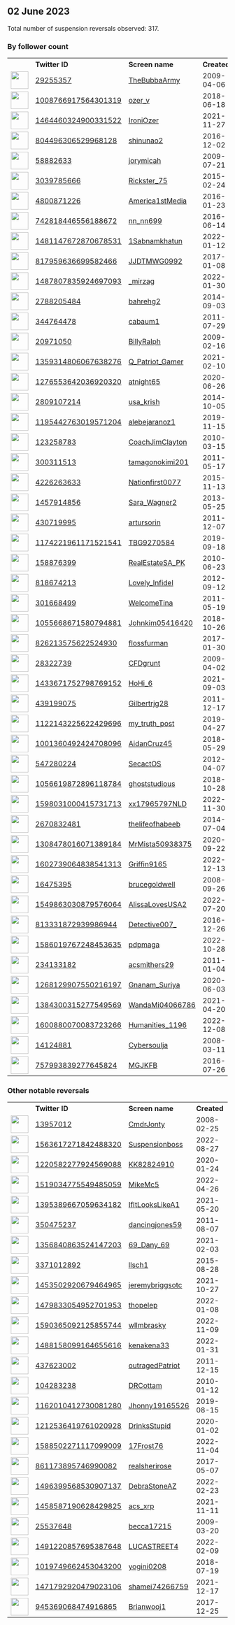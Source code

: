 
## 02 June 2023
Total number of suspension reversals observed: 317.

### By follower count
<table><tr><th></th><th align="left">Twitter ID</th><th align="left">Screen name</th>
<th align="left">Created</th><th align="left">Status</th><th align="left">Suspended</th><th align="left">Followers</th>
<tr><td><a href="https://pbs.twimg.com/profile_images/1668893400/BTLSRadio_normal.jpg"><img src="https://pbs.twimg.com/profile_images/1668893400/BTLSRadio_normal.jpg" width="40px" height="40px" align="center"/></a></td><td><a href="https://twitter.com/intent/user?user_id=29255357">29255357</a></td><td><a href="https://twitter.com/TheBubbaArmy">TheBubbaArmy</a></td><td>2009-04-06</td><td align="center"></td><td></td><td>107752</td></tr>
<tr><td><a href="https://pbs.twimg.com/profile_images/1101912104800522242/um8BHRv4_normal.jpg"><img src="https://pbs.twimg.com/profile_images/1101912104800522242/um8BHRv4_normal.jpg" width="40px" height="40px" align="center"/></a></td><td><a href="https://twitter.com/intent/user?user_id=1008766917564301319">1008766917564301319</a></td><td><a href="https://twitter.com/ozer_v">ozer_v</a></td><td>2018-06-18</td><td align="center"></td><td></td><td>94310</td></tr>
<tr><td><a href="https://pbs.twimg.com/profile_images/1480553767334469638/FGL9AAzJ_normal.jpg"><img src="https://pbs.twimg.com/profile_images/1480553767334469638/FGL9AAzJ_normal.jpg" width="40px" height="40px" align="center"/></a></td><td><a href="https://twitter.com/intent/user?user_id=1464460324900331522">1464460324900331522</a></td><td><a href="https://twitter.com/IroniOzer">IroniOzer</a></td><td>2021-11-27</td><td align="center"></td><td>2022-09-04</td><td>69646</td></tr>
<tr><td><a href="https://pbs.twimg.com/profile_images/1020486912409260032/JuubtZS__normal.jpg"><img src="https://pbs.twimg.com/profile_images/1020486912409260032/JuubtZS__normal.jpg" width="40px" height="40px" align="center"/></a></td><td><a href="https://twitter.com/intent/user?user_id=804496306529968128">804496306529968128</a></td><td><a href="https://twitter.com/shinunao2">shinunao2</a></td><td>2016-12-02</td><td align="center"></td><td>2022-10-30</td><td>50774</td></tr>
<tr><td><a href="https://pbs.twimg.com/profile_images/1664391400169807872/r7c-Gzy9_normal.jpg"><img src="https://pbs.twimg.com/profile_images/1664391400169807872/r7c-Gzy9_normal.jpg" width="40px" height="40px" align="center"/></a></td><td><a href="https://twitter.com/intent/user?user_id=58882633">58882633</a></td><td><a href="https://twitter.com/jorymicah">jorymicah</a></td><td>2009-07-21</td><td align="center"></td><td>2023-06-02</td><td>31547</td></tr>
<tr><td><a href="https://pbs.twimg.com/profile_images/1445249117026807810/7Ua7-TgK_normal.jpg"><img src="https://pbs.twimg.com/profile_images/1445249117026807810/7Ua7-TgK_normal.jpg" width="40px" height="40px" align="center"/></a></td><td><a href="https://twitter.com/intent/user?user_id=3039785666">3039785666</a></td><td><a href="https://twitter.com/Rickster_75">Rickster_75</a></td><td>2015-02-24</td><td align="center"></td><td>2022-10-29</td><td>24476</td></tr>
<tr><td><a href="https://pbs.twimg.com/profile_images/1225650091010088960/DHAN5K3F_normal.jpg"><img src="https://pbs.twimg.com/profile_images/1225650091010088960/DHAN5K3F_normal.jpg" width="40px" height="40px" align="center"/></a></td><td><a href="https://twitter.com/intent/user?user_id=4800871226">4800871226</a></td><td><a href="https://twitter.com/America1stMedia">America1stMedia</a></td><td>2016-01-23</td><td align="center"></td><td>2023-05-29</td><td>21732</td></tr>
<tr><td><a href="https://pbs.twimg.com/profile_images/1643231783989952512/r_quZMIW_normal.jpg"><img src="https://pbs.twimg.com/profile_images/1643231783989952512/r_quZMIW_normal.jpg" width="40px" height="40px" align="center"/></a></td><td><a href="https://twitter.com/intent/user?user_id=742818446556188672">742818446556188672</a></td><td><a href="https://twitter.com/nn_nn699">nn_nn699</a></td><td>2016-06-14</td><td align="center"></td><td>2023-05-01</td><td>19513</td></tr>
<tr><td><a href="https://pbs.twimg.com/profile_images/1654838760121712640/xWQDIJU__normal.jpg"><img src="https://pbs.twimg.com/profile_images/1654838760121712640/xWQDIJU__normal.jpg" width="40px" height="40px" align="center"/></a></td><td><a href="https://twitter.com/intent/user?user_id=1481147672870678531">1481147672870678531</a></td><td><a href="https://twitter.com/1Sabnamkhatun">1Sabnamkhatun</a></td><td>2022-01-12</td><td align="center"></td><td>2023-02-03</td><td>13031</td></tr>
<tr><td><a href="https://pbs.twimg.com/profile_images/837168763992748033/ZVeoL4Sg_normal.jpg"><img src="https://pbs.twimg.com/profile_images/837168763992748033/ZVeoL4Sg_normal.jpg" width="40px" height="40px" align="center"/></a></td><td><a href="https://twitter.com/intent/user?user_id=817959636699582466">817959636699582466</a></td><td><a href="https://twitter.com/JJDTMWG0992">JJDTMWG0992</a></td><td>2017-01-08</td><td align="center"></td><td>2023-01-12</td><td>11915</td></tr>
<tr><td><a href="https://pbs.twimg.com/profile_images/1660207343181910018/PAqvzIqJ_normal.jpg"><img src="https://pbs.twimg.com/profile_images/1660207343181910018/PAqvzIqJ_normal.jpg" width="40px" height="40px" align="center"/></a></td><td><a href="https://twitter.com/intent/user?user_id=1487807835924697093">1487807835924697093</a></td><td><a href="https://twitter.com/_mirzag">_mirzag</a></td><td>2022-01-30</td><td align="center"></td><td>2023-02-03</td><td>11273</td></tr>
<tr><td><a href="https://pbs.twimg.com/profile_images/1651981046789857280/VtvLDdiL_normal.jpg"><img src="https://pbs.twimg.com/profile_images/1651981046789857280/VtvLDdiL_normal.jpg" width="40px" height="40px" align="center"/></a></td><td><a href="https://twitter.com/intent/user?user_id=2788205484">2788205484</a></td><td><a href="https://twitter.com/bahrehg2">bahrehg2</a></td><td>2014-09-03</td><td align="center"></td><td>2023-05-27</td><td>9739</td></tr>
<tr><td><a href="https://pbs.twimg.com/profile_images/1467784182/bloomberg_photo_normal.jpg"><img src="https://pbs.twimg.com/profile_images/1467784182/bloomberg_photo_normal.jpg" width="40px" height="40px" align="center"/></a></td><td><a href="https://twitter.com/intent/user?user_id=344764478">344764478</a></td><td><a href="https://twitter.com/cabaum1">cabaum1</a></td><td>2011-07-29</td><td align="center"></td><td>2023-05-24</td><td>7751</td></tr>
<tr><td><a href="https://pbs.twimg.com/profile_images/1389935758560141319/0F4xjEeg_normal.jpg"><img src="https://pbs.twimg.com/profile_images/1389935758560141319/0F4xjEeg_normal.jpg" width="40px" height="40px" align="center"/></a></td><td><a href="https://twitter.com/intent/user?user_id=20971050">20971050</a></td><td><a href="https://twitter.com/BillyRalph">BillyRalph</a></td><td>2009-02-16</td><td align="center">👋</td><td>2023-05-25</td><td>6763</td></tr>
<tr><td><a href="https://pbs.twimg.com/profile_images/1359946979632119823/kFwOnoe0_normal.jpg"><img src="https://pbs.twimg.com/profile_images/1359946979632119823/kFwOnoe0_normal.jpg" width="40px" height="40px" align="center"/></a></td><td><a href="https://twitter.com/intent/user?user_id=1359314806067638276">1359314806067638276</a></td><td><a href="https://twitter.com/Q_Patriot_Gamer">Q_Patriot_Gamer</a></td><td>2021-02-10</td><td align="center"></td><td>2023-01-20</td><td>6107</td></tr>
<tr><td><a href="https://pbs.twimg.com/profile_images/1281615215742853121/8e7y4NnD_normal.jpg"><img src="https://pbs.twimg.com/profile_images/1281615215742853121/8e7y4NnD_normal.jpg" width="40px" height="40px" align="center"/></a></td><td><a href="https://twitter.com/intent/user?user_id=1276553642036920320">1276553642036920320</a></td><td><a href="https://twitter.com/atnight65">atnight65</a></td><td>2020-06-26</td><td align="center"></td><td>2022-07-19</td><td>5965</td></tr>
<tr><td><a href="https://pbs.twimg.com/profile_images/1608462435416932352/3VeHsxId_normal.jpg"><img src="https://pbs.twimg.com/profile_images/1608462435416932352/3VeHsxId_normal.jpg" width="40px" height="40px" align="center"/></a></td><td><a href="https://twitter.com/intent/user?user_id=2809107214">2809107214</a></td><td><a href="https://twitter.com/usa_krish">usa_krish</a></td><td>2014-10-05</td><td align="center"></td><td>2023-05-24</td><td>5847</td></tr>
<tr><td><a href="https://pbs.twimg.com/profile_images/1603794191703834629/jyllPXMh_normal.jpg"><img src="https://pbs.twimg.com/profile_images/1603794191703834629/jyllPXMh_normal.jpg" width="40px" height="40px" align="center"/></a></td><td><a href="https://twitter.com/intent/user?user_id=1195442763019571204">1195442763019571204</a></td><td><a href="https://twitter.com/alebejaranoz1">alebejaranoz1</a></td><td>2019-11-15</td><td align="center"></td><td>2023-01-03</td><td>5137</td></tr>
<tr><td><a href="https://pbs.twimg.com/profile_images/1324503642720948224/_l7k6KJj_normal.jpg"><img src="https://pbs.twimg.com/profile_images/1324503642720948224/_l7k6KJj_normal.jpg" width="40px" height="40px" align="center"/></a></td><td><a href="https://twitter.com/intent/user?user_id=123258783">123258783</a></td><td><a href="https://twitter.com/CoachJimClayton">CoachJimClayton</a></td><td>2010-03-15</td><td align="center"></td><td>2023-05-22</td><td>4867</td></tr>
<tr><td><a href="https://pbs.twimg.com/profile_images/1526375858/002_3__normal.JPG"><img src="https://pbs.twimg.com/profile_images/1526375858/002_3__normal.JPG" width="40px" height="40px" align="center"/></a></td><td><a href="https://twitter.com/intent/user?user_id=300311513">300311513</a></td><td><a href="https://twitter.com/tamagonokimi201">tamagonokimi201</a></td><td>2011-05-17</td><td align="center"></td><td>2023-05-27</td><td>4585</td></tr>
<tr><td><a href="https://pbs.twimg.com/profile_images/1368705114865733637/IPsjlJgF_normal.jpg"><img src="https://pbs.twimg.com/profile_images/1368705114865733637/IPsjlJgF_normal.jpg" width="40px" height="40px" align="center"/></a></td><td><a href="https://twitter.com/intent/user?user_id=4226263633">4226263633</a></td><td><a href="https://twitter.com/Nationfirst0077">Nationfirst0077</a></td><td>2015-11-13</td><td align="center"></td><td></td><td>4442</td></tr>
<tr><td><a href="https://pbs.twimg.com/profile_images/1611377436381306880/jxIFOHgZ_normal.png"><img src="https://pbs.twimg.com/profile_images/1611377436381306880/jxIFOHgZ_normal.png" width="40px" height="40px" align="center"/></a></td><td><a href="https://twitter.com/intent/user?user_id=1457914856">1457914856</a></td><td><a href="https://twitter.com/Sara_Wagner2">Sara_Wagner2</a></td><td>2013-05-25</td><td align="center"></td><td>2023-02-04</td><td>4314</td></tr>
<tr><td><a href="https://pbs.twimg.com/profile_images/1419665949335203852/D-q_d3Qq_normal.jpg"><img src="https://pbs.twimg.com/profile_images/1419665949335203852/D-q_d3Qq_normal.jpg" width="40px" height="40px" align="center"/></a></td><td><a href="https://twitter.com/intent/user?user_id=430719995">430719995</a></td><td><a href="https://twitter.com/artursorin">artursorin</a></td><td>2011-12-07</td><td align="center"></td><td>2023-05-23</td><td>3991</td></tr>
<tr><td><a href="https://pbs.twimg.com/profile_images/1668869018445549568/XDrbnQoh_normal.jpg"><img src="https://pbs.twimg.com/profile_images/1668869018445549568/XDrbnQoh_normal.jpg" width="40px" height="40px" align="center"/></a></td><td><a href="https://twitter.com/intent/user?user_id=1174221961171521541">1174221961171521541</a></td><td><a href="https://twitter.com/TBG9270584">TBG9270584</a></td><td>2019-09-18</td><td align="center"></td><td></td><td>3748</td></tr>
<tr><td><a href="https://pbs.twimg.com/profile_images/1607607959110189062/eb5NmcPD_normal.jpg"><img src="https://pbs.twimg.com/profile_images/1607607959110189062/eb5NmcPD_normal.jpg" width="40px" height="40px" align="center"/></a></td><td><a href="https://twitter.com/intent/user?user_id=158876399">158876399</a></td><td><a href="https://twitter.com/RealEstateSA_PK">RealEstateSA_PK</a></td><td>2010-06-23</td><td align="center"></td><td>2023-05-03</td><td>3635</td></tr>
<tr><td><a href="https://pbs.twimg.com/profile_images/1361716070302642177/6TElT0rE_normal.jpg"><img src="https://pbs.twimg.com/profile_images/1361716070302642177/6TElT0rE_normal.jpg" width="40px" height="40px" align="center"/></a></td><td><a href="https://twitter.com/intent/user?user_id=818674213">818674213</a></td><td><a href="https://twitter.com/Lovely_Infidel">Lovely_Infidel</a></td><td>2012-09-12</td><td align="center"></td><td></td><td>3635</td></tr>
<tr><td><a href="https://pbs.twimg.com/profile_images/1325962552162078722/qJ2P2NJd_normal.jpg"><img src="https://pbs.twimg.com/profile_images/1325962552162078722/qJ2P2NJd_normal.jpg" width="40px" height="40px" align="center"/></a></td><td><a href="https://twitter.com/intent/user?user_id=301668499">301668499</a></td><td><a href="https://twitter.com/WelcomeTina">WelcomeTina</a></td><td>2011-05-19</td><td align="center"></td><td></td><td>3482</td></tr>
<tr><td><a href="https://pbs.twimg.com/profile_images/1089315708557656064/RFU8Ex77_normal.jpg"><img src="https://pbs.twimg.com/profile_images/1089315708557656064/RFU8Ex77_normal.jpg" width="40px" height="40px" align="center"/></a></td><td><a href="https://twitter.com/intent/user?user_id=1055668671580794881">1055668671580794881</a></td><td><a href="https://twitter.com/Johnkim05416420">Johnkim05416420</a></td><td>2018-10-26</td><td align="center"></td><td>2023-01-12</td><td>3472</td></tr>
<tr><td><a href="https://abs.twimg.com/sticky/default_profile_images/default_profile_normal.png"><img src="https://abs.twimg.com/sticky/default_profile_images/default_profile_normal.png" width="40px" height="40px" align="center"/></a></td><td><a href="https://twitter.com/intent/user?user_id=826213575622524930">826213575622524930</a></td><td><a href="https://twitter.com/flossfurman">flossfurman</a></td><td>2017-01-30</td><td align="center"></td><td>2023-04-24</td><td>2995</td></tr>
<tr><td><a href="https://pbs.twimg.com/profile_images/1610019975531560963/PJG2jnMW_normal.jpg"><img src="https://pbs.twimg.com/profile_images/1610019975531560963/PJG2jnMW_normal.jpg" width="40px" height="40px" align="center"/></a></td><td><a href="https://twitter.com/intent/user?user_id=28322739">28322739</a></td><td><a href="https://twitter.com/CFDgrunt">CFDgrunt</a></td><td>2009-04-02</td><td align="center"></td><td>2023-01-09</td><td>2980</td></tr>
<tr><td><a href="https://pbs.twimg.com/profile_images/1648893706853052418/XfjBzb4L_normal.jpg"><img src="https://pbs.twimg.com/profile_images/1648893706853052418/XfjBzb4L_normal.jpg" width="40px" height="40px" align="center"/></a></td><td><a href="https://twitter.com/intent/user?user_id=1433671752798769152">1433671752798769152</a></td><td><a href="https://twitter.com/HoHi_6">HoHi_6</a></td><td>2021-09-03</td><td align="center"></td><td>2023-05-27</td><td>2860</td></tr>
<tr><td><a href="https://pbs.twimg.com/profile_images/1435268963743768576/bJm3BVIb_normal.jpg"><img src="https://pbs.twimg.com/profile_images/1435268963743768576/bJm3BVIb_normal.jpg" width="40px" height="40px" align="center"/></a></td><td><a href="https://twitter.com/intent/user?user_id=439199075">439199075</a></td><td><a href="https://twitter.com/Gilbertrjg28">Gilbertrjg28</a></td><td>2011-12-17</td><td align="center"></td><td>2023-05-28</td><td>2628</td></tr>
<tr><td><a href="https://pbs.twimg.com/profile_images/1658484730424332297/3VdsmoiD_normal.jpg"><img src="https://pbs.twimg.com/profile_images/1658484730424332297/3VdsmoiD_normal.jpg" width="40px" height="40px" align="center"/></a></td><td><a href="https://twitter.com/intent/user?user_id=1122143225622429696">1122143225622429696</a></td><td><a href="https://twitter.com/my_truth_post">my_truth_post</a></td><td>2019-04-27</td><td align="center"></td><td>2023-05-23</td><td>2546</td></tr>
<tr><td><a href="https://pbs.twimg.com/profile_images/1002277966909353984/wNNuQX5J_normal.jpg"><img src="https://pbs.twimg.com/profile_images/1002277966909353984/wNNuQX5J_normal.jpg" width="40px" height="40px" align="center"/></a></td><td><a href="https://twitter.com/intent/user?user_id=1001360492424708096">1001360492424708096</a></td><td><a href="https://twitter.com/AidanCruz45">AidanCruz45</a></td><td>2018-05-29</td><td align="center"></td><td>2022-02-13</td><td>2417</td></tr>
<tr><td><a href="https://pbs.twimg.com/profile_images/880815018387755010/KmDoZ2iT_normal.jpg"><img src="https://pbs.twimg.com/profile_images/880815018387755010/KmDoZ2iT_normal.jpg" width="40px" height="40px" align="center"/></a></td><td><a href="https://twitter.com/intent/user?user_id=547280224">547280224</a></td><td><a href="https://twitter.com/SecactOS">SecactOS</a></td><td>2012-04-07</td><td align="center"></td><td>2023-05-26</td><td>2386</td></tr>
<tr><td><a href="https://pbs.twimg.com/profile_images/1670298865696686081/mGBVJYrA_normal.jpg"><img src="https://pbs.twimg.com/profile_images/1670298865696686081/mGBVJYrA_normal.jpg" width="40px" height="40px" align="center"/></a></td><td><a href="https://twitter.com/intent/user?user_id=1056619872896118784">1056619872896118784</a></td><td><a href="https://twitter.com/ghoststudious">ghoststudious</a></td><td>2018-10-28</td><td align="center"></td><td>2023-03-31</td><td>2307</td></tr>
<tr><td><a href="https://pbs.twimg.com/profile_images/1598032252230897665/oryNll2H_normal.jpg"><img src="https://pbs.twimg.com/profile_images/1598032252230897665/oryNll2H_normal.jpg" width="40px" height="40px" align="center"/></a></td><td><a href="https://twitter.com/intent/user?user_id=1598031000415731713">1598031000415731713</a></td><td><a href="https://twitter.com/xx17965797NLD">xx17965797NLD</a></td><td>2022-11-30</td><td align="center"></td><td>2023-01-22</td><td>2169</td></tr>
<tr><td><a href="https://pbs.twimg.com/profile_images/1611231154673172481/eR-QWluJ_normal.jpg"><img src="https://pbs.twimg.com/profile_images/1611231154673172481/eR-QWluJ_normal.jpg" width="40px" height="40px" align="center"/></a></td><td><a href="https://twitter.com/intent/user?user_id=2670832481">2670832481</a></td><td><a href="https://twitter.com/thelifeofhabeeb">thelifeofhabeeb</a></td><td>2014-07-04</td><td align="center"></td><td>2023-05-29</td><td>2068</td></tr>
<tr><td><a href="https://pbs.twimg.com/profile_images/1566147539233120256/pJf5Mtr9_normal.jpg"><img src="https://pbs.twimg.com/profile_images/1566147539233120256/pJf5Mtr9_normal.jpg" width="40px" height="40px" align="center"/></a></td><td><a href="https://twitter.com/intent/user?user_id=1308478016071389184">1308478016071389184</a></td><td><a href="https://twitter.com/MrMista50938375">MrMista50938375</a></td><td>2020-09-22</td><td align="center"></td><td>2023-03-09</td><td>2061</td></tr>
<tr><td><a href="https://pbs.twimg.com/profile_images/1607495732646367232/2SwXfz7r_normal.jpg"><img src="https://pbs.twimg.com/profile_images/1607495732646367232/2SwXfz7r_normal.jpg" width="40px" height="40px" align="center"/></a></td><td><a href="https://twitter.com/intent/user?user_id=1602739064838541313">1602739064838541313</a></td><td><a href="https://twitter.com/Griffin9165">Griffin9165</a></td><td>2022-12-13</td><td align="center"></td><td>2023-01-03</td><td>1929</td></tr>
<tr><td><a href="https://pbs.twimg.com/profile_images/1599444097126866944/k-pHMYCH_normal.jpg"><img src="https://pbs.twimg.com/profile_images/1599444097126866944/k-pHMYCH_normal.jpg" width="40px" height="40px" align="center"/></a></td><td><a href="https://twitter.com/intent/user?user_id=16475395">16475395</a></td><td><a href="https://twitter.com/brucegoldwell">brucegoldwell</a></td><td>2008-09-26</td><td align="center"></td><td>2023-02-01</td><td>1878</td></tr>
<tr><td><a href="https://pbs.twimg.com/profile_images/1607807009625096193/DCBaMG2__normal.jpg"><img src="https://pbs.twimg.com/profile_images/1607807009625096193/DCBaMG2__normal.jpg" width="40px" height="40px" align="center"/></a></td><td><a href="https://twitter.com/intent/user?user_id=1549863030879576064">1549863030879576064</a></td><td><a href="https://twitter.com/AlissaLovesUSA2">AlissaLovesUSA2</a></td><td>2022-07-20</td><td align="center"></td><td>2023-01-06</td><td>1848</td></tr>
<tr><td><a href="https://pbs.twimg.com/profile_images/1660544830597115905/A6Ws4mAT_normal.jpg"><img src="https://pbs.twimg.com/profile_images/1660544830597115905/A6Ws4mAT_normal.jpg" width="40px" height="40px" align="center"/></a></td><td><a href="https://twitter.com/intent/user?user_id=813331872939986944">813331872939986944</a></td><td><a href="https://twitter.com/Detective007_">Detective007_</a></td><td>2016-12-26</td><td align="center"></td><td>2022-11-21</td><td>1778</td></tr>
<tr><td><a href="https://pbs.twimg.com/profile_images/1586366440667496453/hs6REzJi_normal.jpg"><img src="https://pbs.twimg.com/profile_images/1586366440667496453/hs6REzJi_normal.jpg" width="40px" height="40px" align="center"/></a></td><td><a href="https://twitter.com/intent/user?user_id=1586019767248453635">1586019767248453635</a></td><td><a href="https://twitter.com/pdpmaga">pdpmaga</a></td><td>2022-10-28</td><td align="center"></td><td>2023-01-06</td><td>1754</td></tr>
<tr><td><a href="https://pbs.twimg.com/profile_images/1160388606076313600/SeHyRVPH_normal.jpg"><img src="https://pbs.twimg.com/profile_images/1160388606076313600/SeHyRVPH_normal.jpg" width="40px" height="40px" align="center"/></a></td><td><a href="https://twitter.com/intent/user?user_id=234133182">234133182</a></td><td><a href="https://twitter.com/acsmithers29">acsmithers29</a></td><td>2011-01-04</td><td align="center"></td><td>2023-01-02</td><td>1746</td></tr>
<tr><td><a href="https://pbs.twimg.com/profile_images/1588750360684167168/RXKXVCYV_normal.jpg"><img src="https://pbs.twimg.com/profile_images/1588750360684167168/RXKXVCYV_normal.jpg" width="40px" height="40px" align="center"/></a></td><td><a href="https://twitter.com/intent/user?user_id=1268129907550216197">1268129907550216197</a></td><td><a href="https://twitter.com/Gnanam_Suriya">Gnanam_Suriya</a></td><td>2020-06-03</td><td align="center"></td><td>2023-04-19</td><td>1679</td></tr>
<tr><td><a href="https://pbs.twimg.com/profile_images/1630174435083800576/h6cRmgur_normal.jpg"><img src="https://pbs.twimg.com/profile_images/1630174435083800576/h6cRmgur_normal.jpg" width="40px" height="40px" align="center"/></a></td><td><a href="https://twitter.com/intent/user?user_id=1384300315277549569">1384300315277549569</a></td><td><a href="https://twitter.com/WandaMi04066786">WandaMi04066786</a></td><td>2021-04-20</td><td align="center"></td><td>2023-05-31</td><td>1654</td></tr>
<tr><td><a href="https://pbs.twimg.com/profile_images/1660573681041506305/U6q6T6AE_normal.jpg"><img src="https://pbs.twimg.com/profile_images/1660573681041506305/U6q6T6AE_normal.jpg" width="40px" height="40px" align="center"/></a></td><td><a href="https://twitter.com/intent/user?user_id=1600880070083723266">1600880070083723266</a></td><td><a href="https://twitter.com/Humanities_1196">Humanities_1196</a></td><td>2022-12-08</td><td align="center"></td><td>2023-05-24</td><td>1621</td></tr>
<tr><td><a href="https://pbs.twimg.com/profile_images/1655070431966052355/IWv2fQ4i_normal.jpg"><img src="https://pbs.twimg.com/profile_images/1655070431966052355/IWv2fQ4i_normal.jpg" width="40px" height="40px" align="center"/></a></td><td><a href="https://twitter.com/intent/user?user_id=14124881">14124881</a></td><td><a href="https://twitter.com/Cybersoulja">Cybersoulja</a></td><td>2008-03-11</td><td align="center"></td><td></td><td>1611</td></tr>
<tr><td><a href="https://pbs.twimg.com/profile_images/1303868053495648256/cuGejoV__normal.jpg"><img src="https://pbs.twimg.com/profile_images/1303868053495648256/cuGejoV__normal.jpg" width="40px" height="40px" align="center"/></a></td><td><a href="https://twitter.com/intent/user?user_id=757993839277645824">757993839277645824</a></td><td><a href="https://twitter.com/MGJKFB">MGJKFB</a></td><td>2016-07-26</td><td align="center"></td><td>2023-01-04</td><td>1492</td></tr>
</table>

### Other notable reversals
<table><tr><th></th><th align="left">Twitter ID</th><th align="left">Screen name</th>
<th align="left">Created</th><th align="left">Status</th><th align="left">Suspended</th><th align="left">Followers</th>
<tr><td><a href="https://pbs.twimg.com/profile_images/1657403214092726274/C3VANPS-_normal.jpg"><img src="https://pbs.twimg.com/profile_images/1657403214092726274/C3VANPS-_normal.jpg" width="40px" height="40px" align="center"/></a></td><td><a href="https://twitter.com/intent/user?user_id=13957012">13957012</a></td><td><a href="https://twitter.com/CmdrJonty">CmdrJonty</a></td><td>2008-02-25</td><td align="center"></td><td>2023-05-28</td><td>1131</td></tr>
<tr><td><a href="https://pbs.twimg.com/profile_images/1566499342810218501/QfyisQNK_normal.jpg"><img src="https://pbs.twimg.com/profile_images/1566499342810218501/QfyisQNK_normal.jpg" width="40px" height="40px" align="center"/></a></td><td><a href="https://twitter.com/intent/user?user_id=1563617271842488320">1563617271842488320</a></td><td><a href="https://twitter.com/Suspensionboss">Suspensionboss</a></td><td>2022-08-27</td><td align="center"></td><td>2023-05-29</td><td>732</td></tr>
<tr><td><a href="https://pbs.twimg.com/profile_images/1220584676491808768/-Z7rmyp5_normal.jpg"><img src="https://pbs.twimg.com/profile_images/1220584676491808768/-Z7rmyp5_normal.jpg" width="40px" height="40px" align="center"/></a></td><td><a href="https://twitter.com/intent/user?user_id=1220582277924569088">1220582277924569088</a></td><td><a href="https://twitter.com/KK82824910">KK82824910</a></td><td>2020-01-24</td><td align="center"></td><td>2023-01-08</td><td>1218</td></tr>
<tr><td><a href="https://pbs.twimg.com/profile_images/1519035031083274242/k0adPbax_normal.jpg"><img src="https://pbs.twimg.com/profile_images/1519035031083274242/k0adPbax_normal.jpg" width="40px" height="40px" align="center"/></a></td><td><a href="https://twitter.com/intent/user?user_id=1519034775549485059">1519034775549485059</a></td><td><a href="https://twitter.com/MikeMc5">MikeMc5</a></td><td>2022-04-26</td><td align="center"></td><td>2023-01-07</td><td>1482</td></tr>
<tr><td><a href="https://pbs.twimg.com/profile_images/1598402732037091328/U5IGkZDX_normal.jpg"><img src="https://pbs.twimg.com/profile_images/1598402732037091328/U5IGkZDX_normal.jpg" width="40px" height="40px" align="center"/></a></td><td><a href="https://twitter.com/intent/user?user_id=1395389667059634182">1395389667059634182</a></td><td><a href="https://twitter.com/IfItLooksLikeA1">IfItLooksLikeA1</a></td><td>2021-05-20</td><td align="center"></td><td>2023-01-14</td><td>493</td></tr>
<tr><td><a href="https://pbs.twimg.com/profile_images/1447394977185767424/yBoyQD1e_normal.jpg"><img src="https://pbs.twimg.com/profile_images/1447394977185767424/yBoyQD1e_normal.jpg" width="40px" height="40px" align="center"/></a></td><td><a href="https://twitter.com/intent/user?user_id=350475237">350475237</a></td><td><a href="https://twitter.com/dancingjones59">dancingjones59</a></td><td>2011-08-07</td><td align="center"></td><td>2023-02-05</td><td>1305</td></tr>
<tr><td><a href="https://pbs.twimg.com/profile_images/1550610095574290432/1GYC5Alj_normal.jpg"><img src="https://pbs.twimg.com/profile_images/1550610095574290432/1GYC5Alj_normal.jpg" width="40px" height="40px" align="center"/></a></td><td><a href="https://twitter.com/intent/user?user_id=1356840863524147203">1356840863524147203</a></td><td><a href="https://twitter.com/69_Dany_69">69_Dany_69</a></td><td>2021-02-03</td><td align="center"></td><td>2023-05-28</td><td>264</td></tr>
<tr><td><a href="https://pbs.twimg.com/profile_images/1423851277415587840/frT4E3Vw_normal.jpg"><img src="https://pbs.twimg.com/profile_images/1423851277415587840/frT4E3Vw_normal.jpg" width="40px" height="40px" align="center"/></a></td><td><a href="https://twitter.com/intent/user?user_id=3371012892">3371012892</a></td><td><a href="https://twitter.com/llsch1">llsch1</a></td><td>2015-08-28</td><td align="center"></td><td>2023-01-23</td><td>1153</td></tr>
<tr><td><a href="https://pbs.twimg.com/profile_images/1616984274447515648/h-ApI4Ak_normal.jpg"><img src="https://pbs.twimg.com/profile_images/1616984274447515648/h-ApI4Ak_normal.jpg" width="40px" height="40px" align="center"/></a></td><td><a href="https://twitter.com/intent/user?user_id=1453502920679464965">1453502920679464965</a></td><td><a href="https://twitter.com/jeremybriggsotc">jeremybriggsotc</a></td><td>2021-10-27</td><td align="center"></td><td>2023-05-27</td><td>168</td></tr>
<tr><td><a href="https://pbs.twimg.com/profile_images/1521120933821493248/82ofJ6Rz_normal.jpg"><img src="https://pbs.twimg.com/profile_images/1521120933821493248/82ofJ6Rz_normal.jpg" width="40px" height="40px" align="center"/></a></td><td><a href="https://twitter.com/intent/user?user_id=1479833054952701953">1479833054952701953</a></td><td><a href="https://twitter.com/thopelep">thopelep</a></td><td>2022-01-08</td><td align="center">🚫</td><td>2023-05-09</td><td>544</td></tr>
<tr><td><a href="https://pbs.twimg.com/profile_images/1599232333592162304/57_HDnfs_normal.jpg"><img src="https://pbs.twimg.com/profile_images/1599232333592162304/57_HDnfs_normal.jpg" width="40px" height="40px" align="center"/></a></td><td><a href="https://twitter.com/intent/user?user_id=1590365092125855744">1590365092125855744</a></td><td><a href="https://twitter.com/wllmbrasky">wllmbrasky</a></td><td>2022-11-09</td><td align="center"></td><td>2023-02-02</td><td>484</td></tr>
<tr><td><a href="https://pbs.twimg.com/profile_images/1530925611211816960/239cZLpb_normal.jpg"><img src="https://pbs.twimg.com/profile_images/1530925611211816960/239cZLpb_normal.jpg" width="40px" height="40px" align="center"/></a></td><td><a href="https://twitter.com/intent/user?user_id=1488158099164655616">1488158099164655616</a></td><td><a href="https://twitter.com/kenakena33">kenakena33</a></td><td>2022-01-31</td><td align="center"></td><td>2023-05-27</td><td>127</td></tr>
<tr><td><a href="https://pbs.twimg.com/profile_images/1591409939838369794/heTh6imS_normal.jpg"><img src="https://pbs.twimg.com/profile_images/1591409939838369794/heTh6imS_normal.jpg" width="40px" height="40px" align="center"/></a></td><td><a href="https://twitter.com/intent/user?user_id=437623002">437623002</a></td><td><a href="https://twitter.com/outragedPatriot">outragedPatriot</a></td><td>2011-12-15</td><td align="center"></td><td>2023-01-05</td><td>328</td></tr>
<tr><td><a href="https://pbs.twimg.com/profile_images/2306893188/e9nwib4lhz31oky73drd_normal.jpeg"><img src="https://pbs.twimg.com/profile_images/2306893188/e9nwib4lhz31oky73drd_normal.jpeg" width="40px" height="40px" align="center"/></a></td><td><a href="https://twitter.com/intent/user?user_id=104283238">104283238</a></td><td><a href="https://twitter.com/DRCottam">DRCottam</a></td><td>2010-01-12</td><td align="center"></td><td>2023-05-19</td><td>32</td></tr>
<tr><td><a href="https://pbs.twimg.com/profile_images/1162679430658973696/0EPSsXmA_normal.jpg"><img src="https://pbs.twimg.com/profile_images/1162679430658973696/0EPSsXmA_normal.jpg" width="40px" height="40px" align="center"/></a></td><td><a href="https://twitter.com/intent/user?user_id=1162010412730081280">1162010412730081280</a></td><td><a href="https://twitter.com/Jhonny19165526">Jhonny19165526</a></td><td>2019-08-15</td><td align="center">🔒</td><td>2023-05-27</td><td>244</td></tr>
<tr><td><a href="https://pbs.twimg.com/profile_images/1525465762311376896/yip5J1_Y_normal.jpg"><img src="https://pbs.twimg.com/profile_images/1525465762311376896/yip5J1_Y_normal.jpg" width="40px" height="40px" align="center"/></a></td><td><a href="https://twitter.com/intent/user?user_id=1212536419761020928">1212536419761020928</a></td><td><a href="https://twitter.com/DrinksStupid">DrinksStupid</a></td><td>2020-01-02</td><td align="center">🔒</td><td>2022-06-26</td><td>931</td></tr>
<tr><td><a href="https://pbs.twimg.com/profile_images/1609643881527656448/mSl1OtKM_normal.jpg"><img src="https://pbs.twimg.com/profile_images/1609643881527656448/mSl1OtKM_normal.jpg" width="40px" height="40px" align="center"/></a></td><td><a href="https://twitter.com/intent/user?user_id=1588502271117099009">1588502271117099009</a></td><td><a href="https://twitter.com/17Frost76">17Frost76</a></td><td>2022-11-04</td><td align="center"></td><td>2023-01-02</td><td>56</td></tr>
<tr><td><a href="https://pbs.twimg.com/profile_images/1050018972182171650/Xox15mqY_normal.jpg"><img src="https://pbs.twimg.com/profile_images/1050018972182171650/Xox15mqY_normal.jpg" width="40px" height="40px" align="center"/></a></td><td><a href="https://twitter.com/intent/user?user_id=861173895746990082">861173895746990082</a></td><td><a href="https://twitter.com/realsherirose">realsherirose</a></td><td>2017-05-07</td><td align="center"></td><td>2023-01-10</td><td>138</td></tr>
<tr><td><a href="https://pbs.twimg.com/profile_images/1610172662260838401/iDXdXShG_normal.jpg"><img src="https://pbs.twimg.com/profile_images/1610172662260838401/iDXdXShG_normal.jpg" width="40px" height="40px" align="center"/></a></td><td><a href="https://twitter.com/intent/user?user_id=1496399568530907137">1496399568530907137</a></td><td><a href="https://twitter.com/DebraStoneAZ">DebraStoneAZ</a></td><td>2022-02-23</td><td align="center"></td><td>2023-01-04</td><td>47</td></tr>
<tr><td><a href="https://pbs.twimg.com/profile_images/1476257012858200067/JD8KhXcj_normal.jpg"><img src="https://pbs.twimg.com/profile_images/1476257012858200067/JD8KhXcj_normal.jpg" width="40px" height="40px" align="center"/></a></td><td><a href="https://twitter.com/intent/user?user_id=1458587190628429825">1458587190628429825</a></td><td><a href="https://twitter.com/acs_xrp">acs_xrp</a></td><td>2021-11-11</td><td align="center"></td><td>2023-02-05</td><td>591</td></tr>
<tr><td><a href="https://pbs.twimg.com/profile_images/692115641948594177/KY6Gpaag_normal.jpg"><img src="https://pbs.twimg.com/profile_images/692115641948594177/KY6Gpaag_normal.jpg" width="40px" height="40px" align="center"/></a></td><td><a href="https://twitter.com/intent/user?user_id=25537648">25537648</a></td><td><a href="https://twitter.com/becca17215">becca17215</a></td><td>2009-03-20</td><td align="center"></td><td>2023-05-25</td><td>479</td></tr>
<tr><td><a href="https://pbs.twimg.com/profile_images/1618453596277772290/qBRhUlTy_normal.jpg"><img src="https://pbs.twimg.com/profile_images/1618453596277772290/qBRhUlTy_normal.jpg" width="40px" height="40px" align="center"/></a></td><td><a href="https://twitter.com/intent/user?user_id=1491220857695387648">1491220857695387648</a></td><td><a href="https://twitter.com/LUCASTREET4">LUCASTREET4</a></td><td>2022-02-09</td><td align="center"></td><td>2023-02-06</td><td>684</td></tr>
<tr><td><a href="https://pbs.twimg.com/profile_images/1317439518715355137/DbWDb99E_normal.jpg"><img src="https://pbs.twimg.com/profile_images/1317439518715355137/DbWDb99E_normal.jpg" width="40px" height="40px" align="center"/></a></td><td><a href="https://twitter.com/intent/user?user_id=1019749662453043200">1019749662453043200</a></td><td><a href="https://twitter.com/yogini0208">yogini0208</a></td><td>2018-07-19</td><td align="center"></td><td>2023-01-11</td><td>462</td></tr>
<tr><td><a href="https://pbs.twimg.com/profile_images/1647280616780472320/EiqNL3w2_normal.jpg"><img src="https://pbs.twimg.com/profile_images/1647280616780472320/EiqNL3w2_normal.jpg" width="40px" height="40px" align="center"/></a></td><td><a href="https://twitter.com/intent/user?user_id=1471792920479023106">1471792920479023106</a></td><td><a href="https://twitter.com/shamei74266759">shamei74266759</a></td><td>2021-12-17</td><td align="center"></td><td>2023-05-28</td><td>1250</td></tr>
<tr><td><a href="https://pbs.twimg.com/profile_images/1066540402944196608/EYZ-AAjP_normal.jpg"><img src="https://pbs.twimg.com/profile_images/1066540402944196608/EYZ-AAjP_normal.jpg" width="40px" height="40px" align="center"/></a></td><td><a href="https://twitter.com/intent/user?user_id=945369068474916865">945369068474916865</a></td><td><a href="https://twitter.com/Brianwooj1">Brianwooj1</a></td><td>2017-12-25</td><td align="center"></td><td>2023-02-05</td><td>185</td></tr>
</table>
